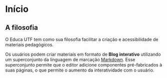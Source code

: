 # Início

## A filosofia

O Educa UTF tem como sua filosofia facilitar a criação e acessibilidade de materiais pedagógicos. 

Os usuários podem criar materiais em formato de **Blog interativo** utilizando um superconjunto da linguagem de marcação [Markdown](https://www.markdownguide.org/). Esse superconjunto permite que o editor adicione componentes pré-fabricados à suas páginas, o que permite o aumento da interatividade com o usuário.

